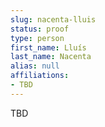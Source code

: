 ```yaml
---
slug: nacenta-lluis
status: proof
type: person
first_name: Lluís
last_name: Nacenta
alias: null
affiliations:
- TBD
---
```


TBD

